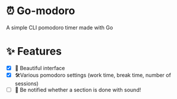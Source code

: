 # ⏰ Go-modoro 
A simple CLI pomodoro timer made with Go

# ✨ Features
- [x] 🌟 Beautiful interface
- [x] 🛠Various pomodoro settings (work time, break time, number of sessions)
- [ ] 🎵 Be notified whether a section is done with sound!
